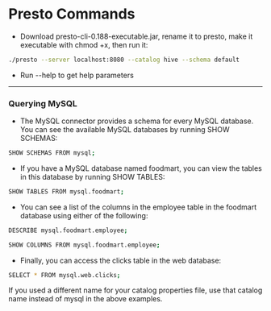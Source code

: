 # Presto Commands

 - Download presto-cli-0.188-executable.jar, rename it to presto, make it executable with chmod +x, then run it:
 ```bash
 ./presto --server localhost:8080 --catalog hive --schema default
 ```
 - Run --help to get help parameters
---

### Querying MySQL

 - The MySQL connector provides a schema for every MySQL database. You can see the available MySQL databases by running SHOW SCHEMAS:
```bash
SHOW SCHEMAS FROM mysql;
```
 
 - If you have a MySQL database named foodmart, you can view the tables in this database by running SHOW TABLES:
```bash
SHOW TABLES FROM mysql.foodmart;
```
 
 - You can see a list of the columns in the employee table in the foodmart database using either of the following:
```bash
DESCRIBE mysql.foodmart.employee;

SHOW COLUMNS FROM mysql.foodmart.employee;
```
 
 - Finally, you can access the clicks table in the web database:
```bash
SELECT * FROM mysql.web.clicks;
```

If you used a different name for your catalog properties file, use that catalog name instead of mysql in the above examples.